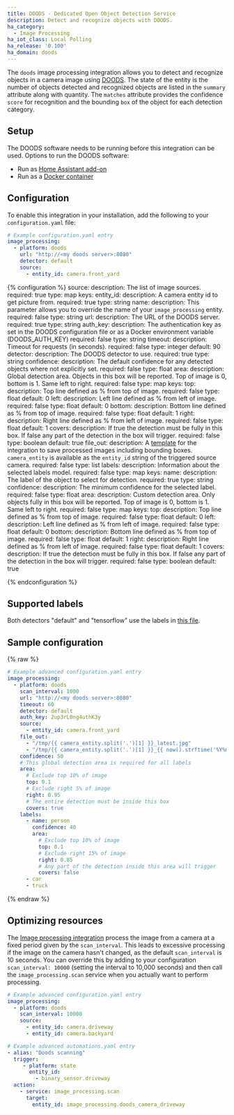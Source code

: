 ```yaml
---
title: DOODS - Dedicated Open Object Detection Service
description: Detect and recognize objects with DOODS.
ha_category:
  - Image Processing
ha_iot_class: Local Polling
ha_release: '0.100'
ha_domain: doods
---
```


The `doods` image processing integration allows you to detect and recognize objects in a camera image using [DOODS](https://github.com/snowzach/doods/). The state of the entity is the number of objects detected and recognized objects are listed in the `summary` attribute along with quantity. The `matches` attribute provides the confidence `score` for recognition and the bounding `box` of the object for each detection category.

## Setup

The DOODS software needs to be running before this integration can be used. Options to run the DOODS software:

- Run as [Home Assistant add-on](https://github.com/snowzach/hassio-addons)
- Run as a [Docker container](https://hub.docker.com/r/snowzach/doods)

## Configuration

To enable this integration in your installation, add the following to your `configuration.yaml` file:

```yaml
# Example configuration.yaml entry
image_processing:
  - platform: doods
    url: "http://<my doods server>:8080"
    detector: default
    source:
      - entity_id: camera.front_yard
```

{% configuration %}
source:
  description: The list of image sources.
  required: true
  type: map
  keys:
    entity_id:
      description: A camera entity id to get picture from.
      required: true
      type: string
    name:
      description: This parameter allows you to override the name of your `image_processing` entity.
      required: false
      type: string
url:
    description: The URL of the DOODS server.
    required: true
    type: string
auth_key:
    description: The authentication key as set in the DOODS configuration file or as a Docker environment variable (DOODS_AUTH_KEY)
    required: false
    type: string
timeout:
    description: Timeout for requests (in seconds).
    required: false
    type: integer
    default: 90
detector:
    description: The DOODS detector to use.
    required: true
    type: string
confidence:
    description: The default confidence for any detected objects where not explicitly set.
    required: false
    type: float
area:
    description: Global detection area. Objects in this box will be reported. Top of image is 0, bottom is 1.  Same left to right.
    required: false
    type: map
    keys:
      top:
        description: Top line defined as % from top of image.
        required: false
        type: float
        default: 0
      left:
        description: Left line defined as % from left of image.
        required: false
        type: float
        default: 0
      bottom:
        description: Bottom line defined as % from top of image.
        required: false
        type: float
        default: 1
      right:
        description: Right line defined as % from left of image.
        required: false
        type: float
        default: 1
      covers:
        description: If true the detection must be fully in this box. If false any part of the detection in the box will trigger.
        required: false
        type: boolean
        default: true
file_out:
    description: A [template](/docs/configuration/templating/#processing-incoming-data) for the integration to save processed images including bounding boxes. `camera_entity` is available as the `entity_id` string of the triggered source camera.
    required: false
    type: list
labels:
    description: Information about the selected labels model.
    required: false
    type: map
    keys:
      name:
        description: The label of the object to select for detection.
        required: true
        type: string
      confidence:
       description: The minimum confidence for the selected label.
       required: false
       type: float
      area:
        description: Custom detection area. Only objects fully in this box will be reported. Top of image is 0, bottom is 1.  Same left to right.
        required: false
        type: map
        keys:
          top:
            description: Top line defined as % from top of image.
            required: false
            type: float
            default: 0
          left:
            description: Left line defined as % from left of image.
            required: false
            type: float
            default: 0
          bottom:
            description: Bottom line defined as % from top of image.
            required: false
            type: float
            default: 1
          right:
            description: Right line defined as % from left of image.
            required: false
            type: float
            default: 1
          covers:
            description: If true the detection must be fully in this box. If false any part of the detection in the box will trigger.
            required: false
            type: boolean
            default: true

{% endconfiguration %}

## Supported labels

Both detectors "default" and "tensorflow" use the labels in [this file](https://raw.githubusercontent.com/amikelive/coco-labels/master/coco-labels-2014_2017.txt).

## Sample configuration

{% raw %}

```yaml
# Example advanced configuration.yaml entry
image_processing:
  - platform: doods
    scan_interval: 1000
    url: "http://<my doods server>:8080"
    timeout: 60
    detector: default
    auth_key: 2up3rL0ng4uthK3y
    source:
      - entity_id: camera.front_yard
    file_out:
      - "/tmp/{{ camera_entity.split('.')[1] }}_latest.jpg"
      - "/tmp/{{ camera_entity.split('.')[1] }}_{{ now().strftime('%Y%m%d_%H%M%S') }}.jpg"
    confidence: 50
    # This global detection area is required for all labels
    area:
      # Exclude top 10% of image
      top: 0.1
      # Exclude right 5% of image
      right: 0.95
      # The entire detection must be inside this box
      covers: true
    labels:
      - name: person
        confidence: 40
        area:
          # Exclude top 10% of image
          top: 0.1
          # Exclude right 15% of image
          right: 0.85
          # Any part of the detection inside this area will trigger
          covers: false
      - car
      - truck
```

{% endraw %}

## Optimizing resources

The [Image processing integration](/components/image_processing/) process the image from a camera at a fixed period given by the `scan_interval`. This leads to excessive processing if the image on the camera hasn't changed, as the default `scan_interval` is 10 seconds. You can override this by adding to your configuration `scan_interval: 10000` (setting the interval to 10,000 seconds) and then call the `image_processing.scan` service when you actually want to perform processing.

```yaml
# Example advanced configuration.yaml entry
image_processing:
  - platform: doods
    scan_interval: 10000
    source:
      - entity_id: camera.driveway
      - entity_id: camera.backyard
```

```yaml
# Example advanced automations.yaml entry
- alias: "Doods scanning"
  trigger:
     - platform: state
       entity_id:
         - binary_sensor.driveway
  action:
    - service: image_processing.scan
      target:
        entity_id: image_processing.doods_camera_driveway
```
